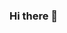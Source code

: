 ### Hi there 👋

<!--
**tanszeqing06/tanszeqing06** is a ✨ _special_ ✨ repository because its `README.md` (this file) appears on your GitHub profile.

Here are some ideas to get you started:
- 🔭 I’m currently studying in Universiti Teknologi Malaysia.
- 🌱 I’m currently learning computer science with respect of grafic and multimedia software.
- 👯 I’m looking to collaborate on ...
- 🤔 I’m looking for help with ...
- 💬 Ask me about ...
- 📫 How to reach me: tanqing2003@gmail.com
- 😄 Pronouns: ...
- ⚡ Fun fact: ...


